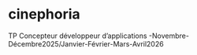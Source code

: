 # cinephoria
 TP Concepteur développeur d’applications -Novembre-Décembre2025/Janvier-Février-Mars-Avril2026 
